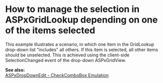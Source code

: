 # How to manage the selection in ASPxGridLookup depending on one of the items selected


<p>This example illustrates a scenario, in which one item in the GridLookup drop-down list "includes" all others.  If this item is selected, all other items should be unselected. This is achieved using the client-side SelectionChanged event of the drop-down ASPxGridView.</p><p><strong>See also:</strong><br />
<a href="http://demos.devexpress.com/ASPxEditorsDemos/ASPxDropDownEdit/CheckComboBox.aspx">ASPxDropDownEdit - CheckComboBox Emulation </a></p>

<br/>


